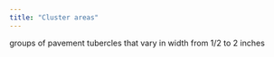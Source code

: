 ```yaml
---
title: "Cluster areas"
---
```

groups of pavement tubercles that vary in width from 1/2 to 2 inches

